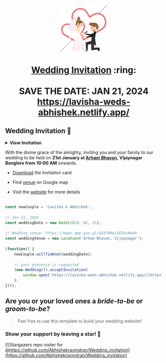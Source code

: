 
<p align="center"><a href="https://lavisha-weds-abhishek.netlify.app/"><img src="./assets/wedding.gif" width="150px" height="150px"/></a></p>
<h1 align="center"><a href="https://lavisha-weds-abhishek.netlify.app/">Wedding Invitation</a> :ring: <br> <br> SAVE THE DATE: JAN 21, 2024 <br> <a href="https://lavisha-weds-abhishek.netlify.app/">https://lavisha-weds-abhishek.netlify.app/</a></h1>



## Wedding Invitation :ring:

<details>
  <summary><strong>View Invitation</strong></summary>
  <a href="https://lavisha-weds-abhishek.netlify.app/"><img src="./assets/img/lavisha.jpeg" /></a>
</details>

With the divine grace of the almighty,
inviting you and your family to our wedding to be held on **21st January at [Arham Bhavan](https://maps.app.goo.gl/U2XTHHw1SEGGvNw89), Vijaynagar Banglore from 10:00 AM** onwards.

- [Download](https://raw.githubusercontent.com/Abhishekravindran/Wedding_invitation/main/invitation/Lavisha%20%26%20Abhishek.pdf) the Invitation card

- Find [venue](https://maps.app.goo.gl/U2XTHHw1SEGGvNw89) on Google map

- Visit the [website](https://lavisha-weds-abhishek.netlify.app/) for more details

```js

const newCouple = 'Lavisha & Abhishek';

// Jan 21, 2024
const weddingDate = new Date(2024, 01, 21);

// Wedding venue: https://maps.app.goo.gl/U2XTHHw1SEGGvNw89
const weddingVenue = new Location('Arham Bhavan, Vijaynagar');

(function() {
    newCouple.willTieKnot(weddingDate);

    // your presence is requested
    (new Wedding()).acceptInvitation(
        window.open('https://lavisha-weds-abhishek.netlify.app/](https://lavisha-weds-abhishek.netlify.app/')
    );
})();


```

## Are you or your loved ones a *bride-to-be* or *groom-to-be*? 
> Feel free to use this template to build your wedding website!

### Show your support by leaving a star! :hugs:

[![Stargazers repo roster for @https://github.com/Abhishekravindran/Wedding_invitation](https://github.com/Abhishekravindran/Wedding_invitation)

